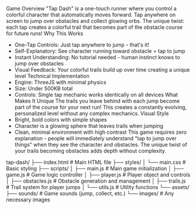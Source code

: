 
Game Overview
"Tap Dash" is a one-touch runner where you control a colorful character that automatically moves forward. Tap anywhere on screen to jump over obstacles and collect glowing orbs. The unique twist: each tap creates a colorful trail that becomes part of the obstacle course for future runs!
Why This Works
* One-Tap Controls: Just tap anywhere to jump - that's it!
* Self-Explanatory: See character running toward obstacle = tap to jump
* Instant Understanding: No tutorial needed - human instinct knows to jump over obstacles
* Visual Feedback: Your colorful trails build up over time creating a unique level
Technical Implementation
* Engine: ThreeJS with minimal physics
* Size: Under 500KB total
* Controls: Single tap mechanic works identically on all devices
What Makes It Unique
The trails you leave behind with each jump become part of the course for your next run! This creates a constantly evolving, personalized level without any complex mechanics.
Visual Style
* Bright, bold colors with simple shapes
* Character is a glowing sphere that leaves trails when jumping
* Clean, minimal environment with high contrast
This game requires zero explanation - people will immediately understand "tap to jump over things" when they see the character and obstacles. The unique twist of your trails becoming obstacles adds depth without complexity.



tap-dash/
├── index.html         # Main HTML file
├── styles/
│   └── main.css       # Basic styling
├── scripts/
│   ├── main.js        # Main game initialization
│   ├── game.js        # Game logic controller
│   ├── player.js      # Player object and controls
│   ├── obstacles.js   # Obstacle generation and management
│   ├── trails.js      # Trail system for player jumps
│   └── utils.js       # Utility functions
└── assets/
    ├── sounds/        # Game sounds (jump, collect, etc.)
    └── images/        # Any necessary images